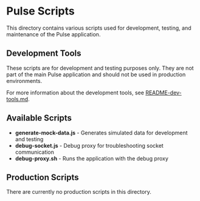 # Pulse Scripts

This directory contains various scripts used for development, testing, and maintenance of the Pulse application.

## Development Tools

These scripts are for development and testing purposes only. They are not part of the main Pulse application and should not be used in production environments.

For more information about the development tools, see [README-dev-tools.md](README-dev-tools.md).

## Available Scripts

- **generate-mock-data.js** - Generates simulated data for development and testing
- **debug-socket.js** - Debug proxy for troubleshooting socket communication
- **debug-proxy.sh** - Runs the application with the debug proxy

## Production Scripts

There are currently no production scripts in this directory. 